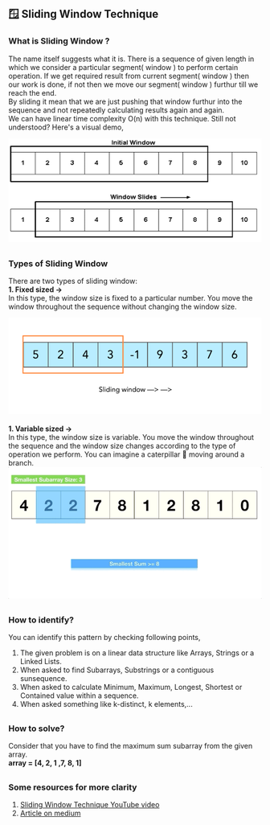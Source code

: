## 🪟 Sliding Window Technique
### What is Sliding Window ?
<p>
  The name itself suggests what it is. There is a sequence of given length in which we consider a particular segment( window ) to perform certain operation. If we get required result from current segment( window ) then our work is done, if not then we move our segment( window ) furthur till we reach the end.<br>
  By sliding it mean that we are just pushing that window furthur into the sequence and not repeatedly calculating results again and again.<br>
  We can have linear time complexity O(n) with this technique.
  Still not understood? Here's a visual demo,
</p>
<div align="center">
  <img src="https://raw.githubusercontent.com/someshvk/DSA_Patterns/main/Sliding_Window_Technique/images/Sliding-window-technique.jpg" alt="sliding_window" />
</div>

##
### Types of Sliding Window
<p>
  There are two types of sliding window:<br>
  <b>1. Fixed sized -></b><br>
  In this type, the window size is fixed to a particular number. You move the window throughout the sequence without changing the window size.
  <div align="center">
    <img src="https://raw.githubusercontent.com/someshvk/DSA_Patterns/main/Sliding_Window_Technique/images/fixed_window.gif" alt="fixed_window" />
  </div><br>
  <b>1. Variable sized -></b><br>
  In this type, the window size is variable. You move the window throughout the sequence and the window size changes according to the type of operation we perform. You can imagine a caterpillar 🐛 moving around a branch.<br>
  <div align="center">
    <img src="https://raw.githubusercontent.com/someshvk/DSA_Patterns/main/Sliding_Window_Technique/images/variable_window.gif" alt="variable_window" />
  </div>
</p>

##
### How to identify?
<p>You can identify this pattern by checking following points,</p>
<ol>
  <li>The given problem is on a linear data structure like Arrays, Strings or a Linked Lists.</li>
  <li>When asked to find Subarrays, Substrings or a contiguous sunsequence.</li>
  <li>When asked to calculate Minimum, Maximum, Longest, Shortest or Contained value within a sequence.</li>
  <li>When asked something like k-distinct, k elements,...</li>
</ol>

##
### How to solve?
<p>
  Consider that you have to find the maximum sum subarray from the given array.<br>
  <b>array = [4, 2, 1 ,7, 8, 1]</b><br>
  
</p>

##
### Some resources for more clarity
<ol>
  <li><a href="https://www.youtube.com/watch?v=MK-NZ4hN7rs" target="_blank">Sliding Window Technique YouTube video</a></li>
  <li><a href="https://medium.com/outco/how-to-solve-sliding-window-problems-28d67601a66" target="_blank">Article on medium</a></li>
</ol>
